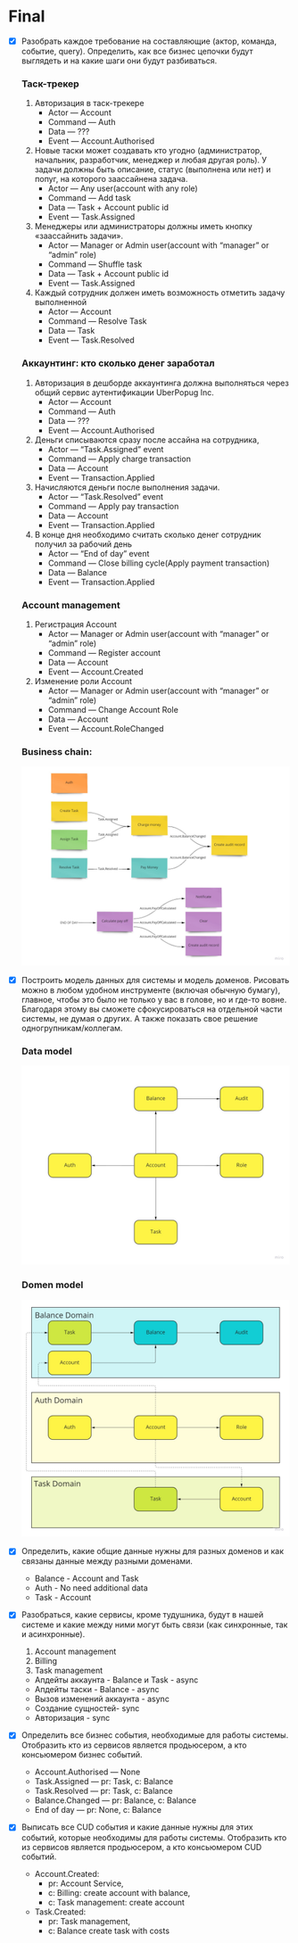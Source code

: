 # Final

- [x]  Разобрать каждое требование на составляющие (актор, команда, событие, query). Определить, как все бизнес цепочки будут выглядеть и на какие шаги они будут разбиваться.
    
    ### **Таск-трекер**
    
    1. Авторизация в таск-трекере
        - Actor — Account
        - Command — Auth
        - Data — ???
        - Event — Account.Authorised
    2. Новые таски может создавать кто угодно (администратор, начальник, разработчик, менеджер и любая другая роль). У задачи должны быть описание, статус (выполнена или нет) и попуг, на которого заассайнена задача.
        - Actor — Any user(account with any role)
        - Command — Add task
        - Data — Task + Account public id
        - Event — Task.Assigned
    3. Менеджеры или администраторы должны иметь кнопку «заассайнить задачи».
        - Actor — Manager or Admin user(account with “manager” or “admin” role)
        - Command — Shuffle task
        - Data — Task + Account public id
        - Event — Task.Assigned
    4. Каждый сотрудник должен иметь возможность отметить задачу выполненной
        - Actor — Account
        - Command — Resolve Task
        - Data — Task
        - Event — Task.Resolved
    
    ### **Аккаунтинг: кто сколько денег заработал**
    
    1. Авторизация в дешборде аккаунтинга должна выполняться через общий сервис аутентификации UberPopug Inc.
        - Actor — Account
        - Command — Auth
        - Data — ???
        - Event — Account.Authorised
    2. Деньги списываются сразу после ассайна на сотрудника, 
         - Actor — “Task.Assigned” event
         - Command — Apply charge transaction
         - Data — Account
         - Event — Transaction.Applied
    3. Начисляются деньги после выполнения задачи.
        - Actor — “Task.Resolved” event
        - Command — Apply pay transaction
        - Data —  Account
        - Event — Transaction.Applied
    4. В конце дня необходимо считать сколько денег сотрудник получил за рабочий день
        - Actor — “End of day” event
        - Command — Close billing cycle(Apply payment transaction)
        - Data — Balance
        - Event — Transaction.Applied
    
    ### **Account management**

    1. Регистрация Account
        - Actor — Manager or Admin user(account with “manager” or “admin” role)
        - Command —  Register account
        - Data — Account
        - Event — Account.Created
    2. Изменение роли Account
         - Actor — Manager or Admin user(account with “manager” or “admin” role)
         - Command — Change Account Role
         - Data — Account
         - Event — Account.RoleChanged
    
    ### Business chain:
    
    ![Popug ink - Business chain.jpg](images/Popug_ink_Business_chain.jpg)
        
- [x]  Построить модель данных для системы и модель доменов. Рисовать можно в любом удобном инструменте (включая обычную бумагу), главное, чтобы это было не только у вас в голове, но и где-то вовне. Благодаря этому вы сможете сфокусироваться на отдельной части системы, не думая о других. А также показать свое решение одногрупникам/коллегам.
    
    ### **Data model**
    
    ![Popug ink - Data models.jpg](images/Popug_ink_-_Data_models.jpg)
    
    ### **Domen model**
    
    ![Popug ink - Domain models.jpg](images/Popug_ink_-_Domain_models.jpg)
    
- [x]  Определить, какие общие данные нужны для разных доменов и как связаны данные между разными доменами.
    - Balance - Account and Task
    - Auth - No need additional data
    - Task - Account

- [x]  Разобраться, какие сервисы, кроме тудушника, будут в нашей системе и какие между ними могут быть связи (как синхронные, так и асинхронные).
    1. Account management
    2. Billing
    3. Task management
    
    - Апдейты аккаунта - Balance и Task - async
    - Апдейты таски - Balance - async
    - Вызов изменений аккаунта - async
    - Создание сущностей- sync
    - Авторизация - sync
    
- [x]  Определить все бизнес события, необходимые для работы системы. Отобразить кто из сервисов является продьюсером, а кто консьюмером бизнес событий.
    - Account.Authorised — None
    - Task.Assigned — pr: Task, c: Balance
    - Task.Resolved — pr: Task, c: Balance
    - Balance.Changed — pr: Balance, c: Balance
    - End of day — pr: None, c: Balance

- [x]  Выписать все CUD события и какие данные нужны для этих событий, которые необходимы для работы системы. Отобразить кто из сервисов является продьюсером, а кто консьюмером CUD событий.
    - Account.Created: 
      - pr: Account Service, 
      - c: Billing: create account with balance, 
      - c: Task management: create account
    - Task.Created: 
      - pr: Task management, 
      - c: Balance create task with costs